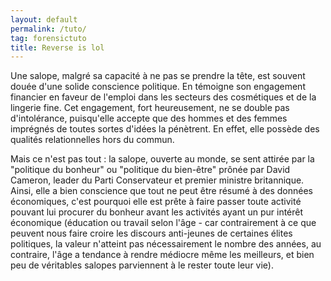 ```yaml
---
layout: default
permalink: /tuto/
tag: forensictuto
title: Reverse is lol
---
```


Une salope, malgré sa capacité à ne pas se prendre la tête, est souvent douée d'une solide conscience politique. En témoigne son engagement financier en faveur de l'emploi dans les secteurs des cosmétiques et de la lingerie fine. Cet engagement, fort heureusement, ne se double pas d'intolérance, puisqu'elle accepte que des hommes et des femmes imprégnés de toutes sortes d'idées la pénètrent. En effet, elle possède des qualités relationnelles hors du commun.

Mais ce n'est pas tout : la salope, ouverte au monde, se sent attirée par la "politique du bonheur" ou "politique du bien-être" prônée par David Cameron, leader du Parti Conservateur et premier ministre britannique. Ainsi, elle a bien conscience que tout ne peut être résumé à des données économiques, c'est pourquoi elle est prête à faire passer toute activité pouvant lui procurer du bonheur avant les activités ayant un pur intérêt économique (éducation ou travail selon l'âge - car contrairement à ce que peuvent nous faire croire les discours anti-jeunes de certaines élites politiques, la valeur n'atteint pas nécessairement le nombre des années, au contraire, l'âge a tendance à rendre médiocre même les meilleurs, et bien peu de véritables salopes parviennent à le rester toute leur vie). 
